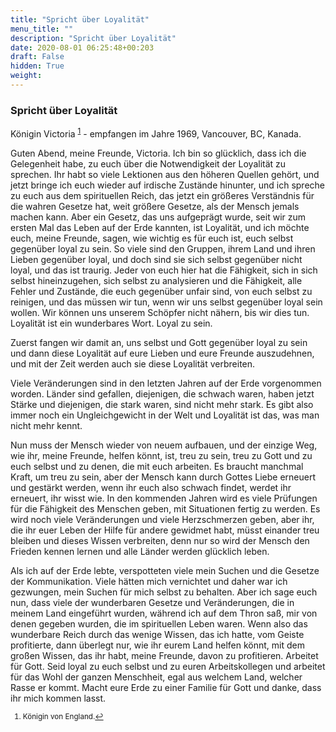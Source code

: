 ```yaml
---
title: "Spricht über Loyalität"
menu_title: ""
description: "Spricht über Loyalität"
date: 2020-08-01 06:25:48+00:203
draft: False
hidden: True
weight:
---
```

### Spricht über Loyalität

Königin Victoria <sup id="a1">[1](#f1)</sup> - empfangen im Jahre 1969, Vancouver, BC, Kanada.

Guten Abend, meine Freunde, Victoria. Ich bin so glücklich, dass ich die Gelegenheit habe, zu euch über die Notwendigkeit der Loyalität zu sprechen. Ihr habt so viele Lektionen aus den höheren Quellen gehört, und jetzt bringe ich euch wieder auf irdische Zustände hinunter, und ich spreche zu euch aus dem spirituellen Reich, das jetzt ein größeres Verständnis für die wahren Gesetze hat, weit größere Gesetze, als der Mensch jemals machen kann. Aber ein Gesetz, das uns aufgeprägt wurde, seit wir zum ersten Mal das Leben auf der Erde kannten, ist Loyalität, und ich möchte euch, meine Freunde, sagen, wie wichtig es für euch ist, euch selbst gegenüber loyal zu sein. So viele sind den Gruppen, ihrem Land und ihren Lieben gegenüber loyal, und doch sind sie sich selbst gegenüber nicht loyal, und das ist traurig. Jeder von euch hier hat die Fähigkeit, sich in sich selbst hineinzugehen, sich selbst zu analysieren und die Fähigkeit, alle Fehler und Zustände, die euch gegenüber unfair sind, von euch selbst zu reinigen, und das müssen wir tun, wenn wir uns selbst gegenüber loyal sein wollen. Wir können uns unserem Schöpfer nicht nähern, bis wir dies tun. Loyalität ist ein wunderbares Wort. Loyal zu sein.  

Zuerst fangen wir damit an, uns selbst und Gott gegenüber loyal zu sein und dann diese Loyalität auf eure Lieben und eure Freunde auszudehnen, und mit der Zeit werden auch sie diese Loyalität verbreiten.  

Viele Veränderungen sind in den letzten Jahren auf der Erde vorgenommen worden. Länder sind gefallen, diejenigen, die schwach waren, haben jetzt Stärke und diejenigen, die stark waren, sind nicht mehr stark. Es gibt also immer noch ein Ungleichgewicht in der Welt und Loyalität ist das, was man nicht mehr kennt.

Nun muss der Mensch wieder von neuem aufbauen, und der einzige Weg, wie ihr, meine Freunde, helfen könnt, ist, treu zu sein, treu zu Gott und zu euch selbst und zu denen, die mit euch arbeiten. Es braucht manchmal Kraft, um treu zu sein, aber der Mensch kann durch Gottes Liebe erneuert und gestärkt werden, wenn ihr euch also schwach findet, werdet ihr erneuert, ihr wisst wie. In den kommenden Jahren wird es viele Prüfungen für die Fähigkeit des Menschen geben, mit Situationen fertig zu werden. Es wird noch viele Veränderungen und viele Herzschmerzen geben, aber ihr, die ihr euer Leben der Hilfe für andere gewidmet habt, müsst einander treu bleiben und dieses Wissen verbreiten, denn nur so wird der Mensch den Frieden kennen lernen und alle Länder werden glücklich leben.  

Als ich auf der Erde lebte, verspotteten viele mein Suchen und die Gesetze der Kommunikation. Viele hätten mich vernichtet und daher war ich gezwungen, mein Suchen für mich selbst zu behalten. Aber ich sage euch nun, dass viele der wunderbaren Gesetze und Veränderungen, die in meinem Land eingeführt wurden, während ich auf dem Thron saß, mir von denen gegeben wurden, die im spirituellen Leben waren. Wenn also das wunderbare Reich durch das wenige Wissen, das ich hatte, vom Geiste profitierte, dann überlegt nur, wie ihr eurem Land helfen könnt, mit dem großen Wissen, das ihr habt, meine Freunde, davon zu profitieren. Arbeitet für Gott. Seid loyal zu euch selbst und zu euren Arbeitskollegen und arbeitet für das Wohl der ganzen Menschheit, egal aus welchem Land, welcher Rasse er kommt. Macht eure Erde zu einer Familie für Gott und danke, dass ihr mich kommen lasst.
<small>

1. <large id="f1"> Königin von England.[↩](#a1)
